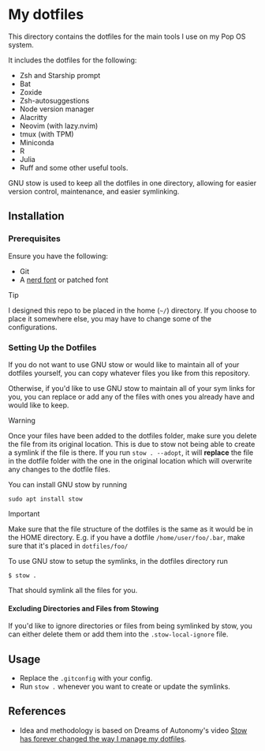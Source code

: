 # My dotfiles

This directory contains the dotfiles for the main tools I use on my Pop OS system.

It includes the dotfiles for the following:
- Zsh and Starship prompt
- Bat
- Zoxide
- Zsh-autosuggestions
- Node version manager
- Alacritty
- Neovim (with lazy.nvim)
- tmux (with TPM)
- Miniconda
- R
- Julia
- Ruff
and some other useful tools.


GNU stow is used to keep all the dotfiles in one directory, allowing for easier version control, maintenance, and easier symlinking. 

## Installation

### Prerequisites

Ensure you have the following:

- Git
- A [nerd font](https://www.nerdfonts.com/) or patched font

> [!TIP]
> I designed this repo to be placed in the home (`~/`) directory. If you choose to place it somewhere else, you may have to change some of the configurations.


### Setting Up the Dotfiles

If you do not want to use GNU stow or would like to maintain all of your dotfiles yourself, you can copy whatever files you like from this repository. 

Otherwise, if you'd like to use GNU stow to maintain all of your sym links for you, you can replace or add any of the files with ones you already have and would like to keep.

> [!WARNING]
> Once your files have been added to the dotfiles folder, make sure you delete the file from its original location. This is due to stow not being able to create a symlink if the file is there. If you run `stow . --adopt`, it will **replace** the file in the dotfile folder with the one in the original location which will overwrite any changes to the dotfile files.

You can install GNU stow by running

```
sudo apt install stow
```

> [!IMPORTANT]
> Make sure that the file structure of the dotfiles is the same as it would be in the HOME directory. E.g. if you have a dotfile `/home/user/foo/.bar`, make sure that it's placed in `dotfiles/foo/`

To use GNU stow to setup the symlinks, in the dotfiles directory run

```
$ stow .
```

That should symlink all the files for you.

#### Excluding Directories and Files from Stowing
If you'd like to ignore directories or files from being symlinked by stow, you can either delete them or add them into the `.stow-local-ignore` file.


## Usage

- Replace the `.gitconfig` with your config.
- Run `stow .` whenever you want to create or update the symlinks.

## References

- Idea and methodology is based on Dreams of Autonomy's video [Stow has forever changed the way I manage my dotfiles](https://www.youtube.com/watch?v=y6XCebnB9gs).

